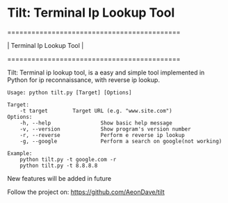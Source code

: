 Tilt: Terminal Ip Lookup Tool
====



 =========================================== 

|         Terminal Ip Lookup Tool           |

 =========================================== 
 
 Tilt: Terminal ip lookup tool, is a easy and simple tool implemented in Python for ip reconnaissance, with reverse ip lookup.
 
 
    Usage: python tilt.py [Target] [Options]

    Target:
        -t target        Target URL (e.g. "www.site.com")
    Options:
        -h, --help                Show basic help message
        -v, --version             Show program's version number
        -r, --reverse             Perform e reverse ip lookup
        -g, --google              Perform a search on google(not working)

    Example:
        python tilt.py -t google.com -r
        python tilt.py -t 8.8.8.8
        
New features will be added in future

Follow the project on: https://github.com/AeonDave/tilt
